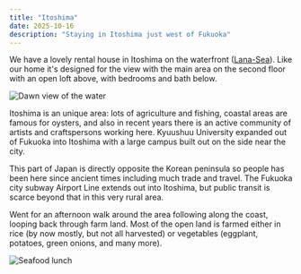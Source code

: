 ```yaml
---
title: "Itoshima"
date: 2025-10-16
description: "Staying in Itoshima just west of Fukuoka"
---
```


We have a lovely rental house in Itoshima on the waterfront
([Lana-Sea](https://www.lana-sea-itoshima.com/)).
Like our home it's designed for the view with the main area on the 
second floor with an open loft above, with bedrooms and bath below.

![Dawn view of the water](https://lh3.googleusercontent.com/pw/AP1GczPfn6hDwNpcGm3HRnzl3r4O7fgLX0cZMQIdexFN2U2aeDjxyzmHpj-ktKtzkEaOCdx_P1kndFISKzTr3rGsSTR0CezYTOcELzK5nHhG4xlKszyDueKx_AtK7AKNdsbRnSfCs7o_haavLctRQc6IUqmQGA=w1688-h1266-s-no-gm "Dawn view of the water from the house")

Itoshima is an unique area: lots of agriculture and fishing,
coastal areas are famous for oysters, and also in recent years
there is an active community of artists and craftspersons working here.
Kyuushuu University expanded out of Fukuoka into Itoshima with a large
campus built out on the side near the city.

This part of Japan is directly opposite the Korean peninsula so people
has been here since ancient times including much trade and travel.
The Fukuoka city subway Airport Line extends out into Itoshima, but public
transit is scarce beyond that in this very rural area.

Went for an afternoon walk around the area following along the coast,
looping back through farm land. Most of the open land is farmed either in
rice (by now mostly, but not all harvested) or vegetables (eggplant, potatoes,
green onions, and many more).

![Seafood lunch](https://lh3.googleusercontent.com/pw/AP1GczPYOMTcW07NIYHV_dXtkEDO6yho0bRnI4DKJhd9zwPWrPn2P9SRSaQvy5dvePY6BWK4NL4qRYXa-bL_fGnJCUmVVkN5YC1_q3wr1TB0Gh4ZW_ZRHvsnmCKVKzrNE1Jc9LGFqLqpsSTCw29MWYztoWHYrQ=w1688-h1266-s-no-gm "Kaisendon lunch at Itoshima Shokudo")
